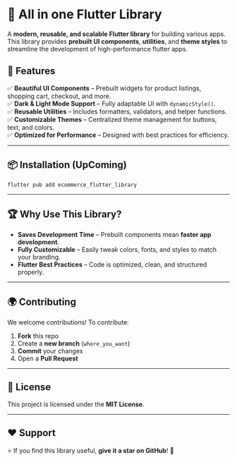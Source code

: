 # 🛒 All in one Flutter Library  
A **modern, reusable, and scalable Flutter library** for building various apps. This library provides **prebuilt UI components**, **utilities**, and **theme styles** to streamline the development of high-performance flutter apps.

## 🚀 Features  
✅ **Beautiful UI Components** – Prebuilt widgets for product listings, shopping cart, checkout, and more.  
✅ **Dark & Light Mode Support** – Fully adaptable UI with `dynamicStyle()`.  
✅ **Reusable Utilities** – Includes formatters, validators, and helper functions.  
✅ **Customizable Themes** – Centralized theme management for buttons, text, and colors.  
✅ **Optimized for Performance** – Designed with best practices for efficiency.  

---

## 📦 Installation  (UpComing)
```sh
flutter pub add ecommerce_flutter_library
```

---

## 🏆 Why Use This Library?  
- **Saves Development Time** – Prebuilt components mean **faster app development**.  
- **Fully Customizable** – Easily tweak colors, fonts, and styles to match your branding.  
- **Flutter Best Practices** – Code is optimized, clean, and structured properly.  

---

## 🌍 Contributing  
We welcome contributions! To contribute:  
1. **Fork** this repo  
2. Create a **new branch** (`where_you_want`)  
3. **Commit** your changes  
4. Open a **Pull Request**  

---

## 📄 License  
This project is licensed under the **MIT License**.  

---

## ❤️ Support  
⭐ If you find this library useful, **give it a star on GitHub**! 🚀  

